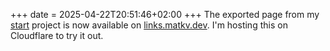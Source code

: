+++
date = 2025-04-22T20:51:46+02:00
+++
The exported page from my [start](https://github.com/matkv/start) project is now available on [links.matkv.dev](https://links.matkv.dev). I'm hosting this on Cloudflare to try it out.